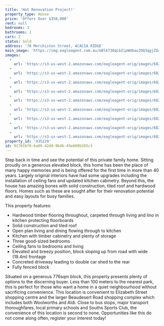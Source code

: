 ```yaml
---
title: 'Hot Renovation Project!'
property_type: House
price: 'Offers Over $350,000'
rent: null
bedrooms: 3
bathrooms: 1
cars: 2
status: Sold
address: '78 Merchiston Street, ACACIA RIDGE'
main_image: 'https://img.eagleagent.com.au/eBl6730qLbZipWdAavZOQ3qgjZU=/1280x854/smart/https://s3-us-west-2.amazonaws.com/eagleagent-orig/images/6821991/128287998-image-M.jpg'
images:
  -
    url: 'https://s3-us-west-2.amazonaws.com/eagleagent-orig/images/6821999/128287998-image-H.jpg'
  -
    url: 'https://s3-us-west-2.amazonaws.com/eagleagent-orig/images/6821998/128287998-image-G.jpg'
  -
    url: 'https://s3-us-west-2.amazonaws.com/eagleagent-orig/images/6821997/128287998-image-F.jpg'
  -
    url: 'https://s3-us-west-2.amazonaws.com/eagleagent-orig/images/6821996/128287998-image-E.jpg'
  -
    url: 'https://s3-us-west-2.amazonaws.com/eagleagent-orig/images/6821995/128287998-image-D.jpg'
  -
    url: 'https://s3-us-west-2.amazonaws.com/eagleagent-orig/images/6821994/128287998-image-C.jpg'
  -
    url: 'https://s3-us-west-2.amazonaws.com/eagleagent-orig/images/6821993/128287998-image-B.jpg'
  -
    url: 'https://s3-us-west-2.amazonaws.com/eagleagent-orig/images/6821992/128287998-image-A.jpg'
  -
    url: 'https://s3-us-west-2.amazonaws.com/eagleagent-orig/images/6821991/128287998-image-M.jpg'
property_id: '435229'
id: 01701bf0-6a09-42d4-9b4b-45e609b265c3
---
```

Step back in time and see the potential of this private family home. Sitting proudly on a generous elevated block, this home has been the place of many happy memories and is being offered for the first time in more than 40 years. Largely original interiors have had some upgrades including the installation of ceiling fans and updated kitchen cabinetry. Beyond this, the house has amazing bones with solid construction, tiled roof and hardwood floors. Homes such as these are sought after for their renovation potential and easy layouts for busy families.

This property features:

*  Hardwood timber flooring throughout, carpeted through living and lino in kitchen protecting floorboards
*  Solid construction and tiled roof
*  Open plan living and dining flowing through to kitchen
*  Kitchen with timber cabinetry and plenty of storage
*  Three good-sized bedrooms
*  Ceiling fans to bedrooms and living
*  Elevated and breezy position, block sloping up from road with wide (19.4m) frontage
*  Concreted driveway leading to double car shed to the rear
*  Fully fenced block

Situated on a generous 776sqm block, this property presents plenty of options to the discerning buyer. Less than 100 meters to the nearest park, this is perfect for those who want a home in a quiet neighbourhood without sacrificing convenience. This location is convenient to Elizabeth Street shopping centre and the larger Beaudesert Road shopping complex which includes both Woolworths and Aldi. Close to bus stops, major transport thoroughfares, local primary schools and Souths Sports Club, the convenience of this location is second to none. Opportunities like this do not come along often, register your interest today!